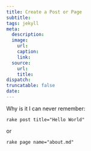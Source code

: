 ```yaml
---
title: Create a Post or Page
subtitle:
tags: jekyll
meta:
  description:
  image:
    url:
    caption:
    link:
  source:
    url:
    title:
dispatch:
truncatable: false
date:
---
```

Why is it I can never remember:

``` shell
rake post title="Hello World"
```

or

``` shell
rake page name="about.md"
```
